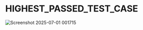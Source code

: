 # HIGHEST_PASSED_TEST_CASE

![Screenshot 2025-07-01 001715](https://github.com/user-attachments/assets/047ac950-1742-463e-9ba2-83d7e9cf0b49)
